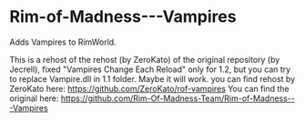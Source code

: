 # Rim-of-Madness---Vampires
Adds Vampires to RimWorld.

This is a rehost of the rehost (by ZeroKato) of the original repository (by Jecrell), fixed "Vampires Change Each Reload" only for 1.2, but you can try to replace Vampire.dll in 1.1 folder. Maybe it will work.
you can find rehost by ZeroKato here: https://github.com/ZeroKato/rof-vampires
You can find the original here: https://github.com/Rim-Of-Madness-Team/Rim-of-Madness---Vampires